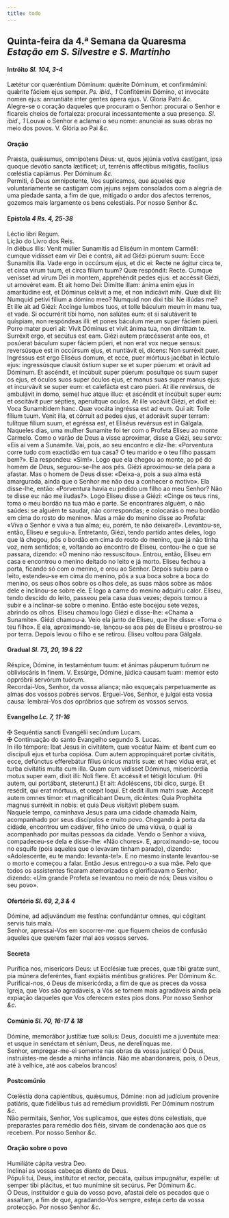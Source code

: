```yaml
---
title: todo
---
```

<h2 class="text-center">Quinta-feira da 4.ª Semana da Quaresma <em>Estação em S. Silvestre e S. Martinho</em></h2>

<h4 class="text-center">Intróito <em>Sl. 104, 3-4</em></h4>
<div class="container-fluid">
<div class="row">
<div class="dropcap text-justify">
Lætétur cor quæréntium Dóminum: quǽrite Dóminum, et confirmámini: quǽrite fáciem ejus semper. <em>Ps. ibid., 1</em> Confitémini Dómino, et invocáte nomen ejus: annuntiáte inter gentes ópera ejus.
V. Gloria Patri <em>&c.</em>
</div>
<div class="dropcap text-justify">
Alegre-se o coração daqueles que procuram o Senhor: procurai o Senhor e ficareis cheios de fortaleza: procurai incessantemente a sua presença. <em>Sl. ibid., 1</em> Louvai o Senhor e aclamai o seu nome: anunciai as suas obras no meio dos povos.
V. Glória ao Pai <em>&c.</em>
</div>
</div>
</div>

<h4 class="text-center">Oração</h4>
<div class="container-fluid">
<div class="row">
<div class="dropcap text-justify">
Præsta, quǽsumus, omnípotens Deus: ut, quos jejúnia votíva castígant, ipsa quoque devótio sancta lætíficet; ut, terrénis afféctibus mitigátis, facílius cœléstia capiámus. Per Dóminum <em>&c.</em>
</div>
<div class="dropcap text-justify">
Permiti, ó Deus omnipotente, Vos suplicamos, que aqueles que voluntariamente se castigam com jejuns sejam consolados com a alegria de uma piedade santa, a fim de que, mitigado o ardor dos afectos terrenos, gozemos mais largamente os bens celestiais. Por nosso Senhor <em>&c.</em>
</div>
</div>
</div>

<h4 class="text-center">Epístola <em>4 Rs. 4, 25-38</em></h4>
<div class="container-fluid">
<div class="row">
<div class="text-justify">
Léctio libri Regum.
</div>
<div class="text-justify">
Lição do Livro dos Reis.
</div>
<div class="dropcap text-justify">
In diébus illis: Venit múlier Sunamítis ad Eliséum in montem Carméli: cumque vidísset eam vir Dei e contra, ait ad Giézi púerum suum: Ecce Sunamítis illa. Vade ergo in occúrsum ejus, et dic ei: Recte ne ágitur circa te, et circa virum tuum, et circa fílium tuum? Quæ respóndit: Recte. Cumque venísset ad virum Dei in montem, apprehéndit pedes ejus: et accéssit Giézi, ut amovéret eam. Et ait homo Dei: Dimítte illam: ánima enim ejus in amaritúdine est, et Dóminus celávit a me, et non indicávit mihi. Quæ dixit illi: Numquid petívi fílium a dómino meo? Numquid non dixi tibi: Ne illúdas me? Et ille ait ad Giézi: Accínge lumbos tuos, et tolle báculum meum in manu tua, et vade. Si occurrérit tibi homo, non salútes eum: et si salutáverit te quíspiam, non respóndeas illi: et pones báculum meum super fáciem púeri. Porro mater pueri ait: Vivit Dóminus et vivit ánima tua, non dimíttam te. Surréxit ergo, et secútus est eam. Giézi autem præcésserat ante eos, et posúerat báculum super fáciem púeri, et non erat vox neque sensus: reversúsque est in occúrsum ejus, et nuntiávit ei, dicens: Non surréxit puer. Ingréssus est ergo Eliséus domum, et ecce, puer mórtuus jacébat in léctulo ejus: ingressúsque clausit óstium super se et super púerum: et orávit ad Dóminum. Et ascéndit, et incúbuit super púerum: posuítque os suum super os ejus, et óculos suos super óculos ejus, et manus suas super manus ejus: et incurvávit se super eum: et calefácta est caro púeri. At ille revérsus, de ambulávit in domo, semel huc atque illuc: et ascéndit et incúbuit super eum: et oscitávit puer sépties, aperuítque oculos. At ille vocávit Giézi, et dixit ei: Voca Sunamítidem hanc. Quæ vocáta ingréssa est ad eum. Qui ait: Tolle fílium tuum. Venit illa, et córruit ad pedes ejus, et adorávit super terram: tulítque fílium suum, et egréssa est, et Eliséus revérsus est in Gálgala.
</div>
<div class="dropcap text-justify">
Naqueles dias, uma mulher Sunamite foi ter com o Profeta Eliseu ao monte Carmelo. Como o varão de Deus a visse aproximar, disse a Giézi, seu servo: «Eis aí vem a Sunamite. Vai, pois, ao seu encontro e diz-lhe: «Porventura corre tudo com exactidão em tua casa? O teu marido e o teu filho passam bem?». Ela respondeu: «Sim!». Logo que ela chegou ao monte, ao pé do homem de Deus, segurou-se-lhe aos pés. Giézi aproximou-se dela para a afastar. Mas o homem de Deus disse: «Deixa-a, pois a sua alma está amargurada, ainda que o Senhor me não deu a conhecer o motivo». Ela disse-lhe, então: «Porventura havia eu pedido um filho ao meu Senhor? Não te disse eu: não me iludas?». Logo Eliseu disse a Giézi: «Cinge os teus rins, toma o meu bordão na tua mão e parte. Se encontrares alguém, o não saúdes: se alguém te saudar, não correspondas; e colocarás o meu bordão em cima do rosto do menino». Mas a mãe do menino disse ao Profeta: «Viva o Senhor e viva a tua alma; eu, porém, te não deixarei!». Levantou-se, então, Eliseu e seguiu-a. Entretanto, Giézi, tendo partido antes deles, logo que lá chegou, pôs o bordão em cima do rosto do menino, que já não tinha voz, nem sentidos; e, voltando ao encontro de Eliseu, contou-lhe o que se passara, dizendo: «O menino não ressuscitou». Entrou, então, Eliseu em casa e encontrou o menino deitado no leito e já morto. Eliseu fechou a porta, ficando só com o menino, e orou ao Senhor. Depois subiu para o leito, estendeu-se em cima do menino, pôs a sua boca sobre a boca do menino, os seus olhos sobre os olhos dele, as suas mãos sobre as mãos dele e inclinou-se sobre ele. E logo a carne do menino adquiriu calor. Eliseu, tendo descido do leito, passeou pela casa duas vezes; depois tornou a subir e a inclinar-se sobre o menino. Então este bocejou sete vezes, abrindo os olhos. Eliseu chamou logo Giézi e disse-lhe: «Chama a Sunamite». Giézi chamou-a. Veio ela junto de Eliseu, que lhe disse: «Toma o teu filho». E ela, aproximando-se, lançou-se aos pés de Eliseu e prostrou-se por terra. Depois levou o filho e se retirou. Eliseu voltou para Gálgala.
</div>
</div>
</div>

<h4 class="text-center">Gradual <em>Sl. 73, 20, 19 & 22</em></h4>
<div class="container-fluid">
<div class="row">
<div class="dropcap text-justify">
Réspice, Dómine, in testaméntum tuum: et ánimas páuperum tuórum ne obliviscáris in finem. V. Exsúrge, Dómine, júdica causam tuam: memor esto oppróbrii servórum tuórum.
</div>
<div class="dropcap text-justify">
Recordai-Vos, Senhor, da vossa aliança; não esqueçais perpetuamente as almas dos vossos pobres servos. Erguei-Vos, Senhor, e julgai esta vossa causa: lembrai-Vos dos opróbrios que sofrem os vossos servos.
</div>
</div>
</div>

<h4 class="text-center">Evangelho <em>Lc. 7, 11-16</em></h4>
<div class="container-fluid">
<div class="row">
<div class="text-justify">
<span class="text-danger">&#10016;</span> Sequéntia sancti Evangélii secúndum Lucam.
</div>
<div class="text-justify">
<span class="text-danger">&#10016;</span> Continuação do santo Evangelho segundo S. Lucas.
</div>
<div class="dropcap text-justify">
In illo témpore: Ibat Jesus in civitátem, quæ vocátur Naim: et ibant cum eo discípuli ejus et turba copiósa. Cum autem appropinquáret portæ civitátis, ecce, defúnctus efferebátur fílius únicus matris suæ: et hæc vidua erat, et turba civitátis multa cum illa. Quam cum vidísset Dóminus, misericórdia motus super eam, dixit illi: Noli flere. Et accéssit et tétigit lóculum. (Hi autem, qui portábant, steterunt.) Et ait: Adoléscens, tibi dico, surge. Et resédit, qui erat mórtuus, et cœpit loqui. Et dedit illum matri suæ. Accepit autem omnes timor: et magnificábant Deum, dicéntes: Quia Prophéta magnus surréxit in nobis: et quia Deus visitávit plebem suam.
</div>
<div class="dropcap text-justify">
Naquele tempo, caminhava Jesus para uma cidade chamada Naim, acompanhado por seus discípulos e muito povo. Chegando à porta da cidade, encontrou um cadáver, filho único de uma viúva, o qual ia acompanhado por muitas pessoas da cidade. Vendo o Senhor a viúva, compadeceu-se dela e disse-lhe: «Não chores». E, aproximando-se, tocou no esquife (pois aqueles que o levavam tinham parado), dizendo: «Adolescente, eu te mando: levanta-te!». E no mesmo instante levantou-se o morto e começou a falar. Então Jesus entregou-o a sua mãe. Pelo que todos os assistentes ficaram atemorizados e glorificavam o Senhor, dizendo: «Um grande Profeta se levantou no meio de nós; Deus visitou o seu povo».
</div>
</div>
</div>

<h4 class="text-center">Ofertório <em>Sl. 69, 2,3 & 4</em></h4>
<div class="container-fluid">
<div class="row">
<div class="dropcap text-justify">
Dómine, ad adjuvándum me festína: confundántur omnes, qui cógitant servis tuis mala.
</div>
<div class="dropcap text-justify">
Senhor, apressai-Vos em socorrer-me: que fiquem cheios de confusão aqueles que querem fazer mal aos vossos servos.
</div>
</div>
</div>

<h4 class="text-center">Secreta</h4>
<div class="container-fluid">
<div class="row">
<div class="dropcap text-justify">
Purífica nos, misericors Deus: ut Ecclésiæ tuæ preces, quæ tibi gratæ sunt, pia múnera deferéntes, fiant expiátis méntibus gratióres. Per Dóminum <em>&c.</em>
</div>
<div class="dropcap text-justify">
Purificai-nos, ó Deus de misericórdia, a fim de que as preces da vossa Igreja, que Vos são agradáveis, a Vós se tornem mais agradáveis ainda pela expiação daqueles que Vos oferecem estes pios dons. Por nosso Senhor <em>&c.</em>
</div>
</div>
</div>

<h4 class="text-center">Comúnio <em>Sl. 70, 16-17 & 18</em></h4>
<div class="container-fluid">
<div class="row">
<div class="dropcap text-justify">
Dómine, memorábor justítiæ tuæ solíus: Deus, docuísti me a juventúte mea: et usque in senéctam et sénium, Deus, ne derelínquas me.
</div>
<div class="dropcap text-justify">
Senhor, empregar-me-ei somente nas obras da vossa justiça! Ó Deus, instruístes-me desde a minha infância. Não me abandonareis, pois, ó Deus, até à velhice, até aos cabelos brancos!
</div>
</div>
</div>

<h4 class="text-center">Postcomúnio</h4>
<div class="container-fluid">
<div class="row">
<div class="dropcap text-justify">
Cœléstia dona capiéntibus, quǽsumus, Dómine: non ad judícium proveníre patiáris, quæ fidélibus tuis ad remédium providísti. Per Dóminum nostrum <em>&c.</em>
</div>
<div class="dropcap text-justify">
Não permitais, Senhor, Vos suplicamos, que estes dons celestiais, que preparastes para remédio dos fiéis, sirvam de condenação aos que os recebem. Por nosso Senhor <em>&c.</em>
</div>
</div>
</div>

<h4 class="text-center">Oração sobre o povo</h4>
<div class="container-fluid">
<div class="row">
<div class="text-center">

</div>
<div class="text-center">

</div>
<div class="text-justify">
Humiliáte cápita vestra Deo.
</div>
<div class="text-justify">
Inclinai as vossas cabeças diante de Deus.
</div>
<div class="text-justify">
Pópuli tui, Deus, institútor et rector, peccáta, quibus impugnátur, expélle: ut semper tibi plácitus, et tuo munímine sit secúrus. Per Dóminum <em>&c.</em>
</div>
<div class="text-justify">
Ó Deus, instituidor e guia do vosso povo, afastai dele os pecados que o assaltam, a fim de que, agradando-Vos sempre, esteja certo da vossa protecção. Por nosso Senhor <em>&c.</em>
</div>
</div>
</div>
